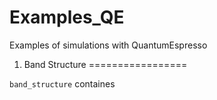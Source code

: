 # Examples_QE
Examples of simulations with QuantumEspresso


1. Band Structure
=================

``band_structure`` containes

